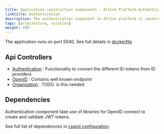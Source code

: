 ```yaml
---
title: Application construction components - Altinn Platform Authentication
linktitle: Authentication
description: The authentication component in Altinn platform is constructed as a asp.net core web API application deployed as a docker container to a Kubernetes cluster.
tags: [architecture, solution]
weight: 100
---
```


The application runs on port 5040. See full details in [dockerfile](https://github.com/Altinn/altinn-studio/blob/master/src/Altinn.Platform/Altinn.Platform.Authentication/Authentication/Dockerfile)

## Api Controllers
- [Authentication](https://github.com/Altinn/altinn-studio/tree/master/src/Altinn.Platform/Altinn.Platform.Authentication/Authentication/Controllers) : Functionality to convert the different ID-tokens from ID providers
- [OpenID](https://github.com/Altinn/altinn-studio/blob/master/src/Altinn.Platform/Altinn.Platform.Authentication/Authentication/Controllers/OpenIdController.cs) :  Contains well known endpoint
- [Organization](https://github.com/Altinn/altinn-studio/blob/master/src/Altinn.Platform/Altinn.Platform.Authentication/Authentication/Controllers/OrganisationController.cs) : TODO. is this needed

## Dependencies
Authentication component take use of libraries for OpenID connect to create and validate JWT tokens.

See full list of dependencies in [csproj configuration](https://github.com/Altinn/altinn-studio/blob/master/src/Altinn.Platform/Altinn.Platform.Authentication/Authentication/Altinn.Platform.Authentication.csproj).